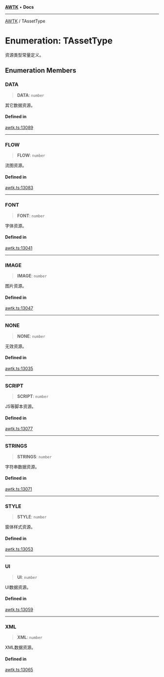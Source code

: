 [**AWTK**](../README.md) • **Docs**

***

[AWTK](../globals.md) / TAssetType

# Enumeration: TAssetType

资源类型常量定义。

## Enumeration Members

### DATA

> **DATA**: `number`

其它数据资源。

#### Defined in

[awtk.ts:13089](https://github.com/zlgopen/awtk-binding/blob/eba643a28b6249e8f99055dcbc6755f195868c97/tools/code_gen/js/output/awtk.ts#L13089)

***

### FLOW

> **FLOW**: `number`

流图资源。

#### Defined in

[awtk.ts:13083](https://github.com/zlgopen/awtk-binding/blob/eba643a28b6249e8f99055dcbc6755f195868c97/tools/code_gen/js/output/awtk.ts#L13083)

***

### FONT

> **FONT**: `number`

字体资源。

#### Defined in

[awtk.ts:13041](https://github.com/zlgopen/awtk-binding/blob/eba643a28b6249e8f99055dcbc6755f195868c97/tools/code_gen/js/output/awtk.ts#L13041)

***

### IMAGE

> **IMAGE**: `number`

图片资源。

#### Defined in

[awtk.ts:13047](https://github.com/zlgopen/awtk-binding/blob/eba643a28b6249e8f99055dcbc6755f195868c97/tools/code_gen/js/output/awtk.ts#L13047)

***

### NONE

> **NONE**: `number`

无效资源。

#### Defined in

[awtk.ts:13035](https://github.com/zlgopen/awtk-binding/blob/eba643a28b6249e8f99055dcbc6755f195868c97/tools/code_gen/js/output/awtk.ts#L13035)

***

### SCRIPT

> **SCRIPT**: `number`

JS等脚本资源。

#### Defined in

[awtk.ts:13077](https://github.com/zlgopen/awtk-binding/blob/eba643a28b6249e8f99055dcbc6755f195868c97/tools/code_gen/js/output/awtk.ts#L13077)

***

### STRINGS

> **STRINGS**: `number`

字符串数据资源。

#### Defined in

[awtk.ts:13071](https://github.com/zlgopen/awtk-binding/blob/eba643a28b6249e8f99055dcbc6755f195868c97/tools/code_gen/js/output/awtk.ts#L13071)

***

### STYLE

> **STYLE**: `number`

窗体样式资源。

#### Defined in

[awtk.ts:13053](https://github.com/zlgopen/awtk-binding/blob/eba643a28b6249e8f99055dcbc6755f195868c97/tools/code_gen/js/output/awtk.ts#L13053)

***

### UI

> **UI**: `number`

UI数据资源。

#### Defined in

[awtk.ts:13059](https://github.com/zlgopen/awtk-binding/blob/eba643a28b6249e8f99055dcbc6755f195868c97/tools/code_gen/js/output/awtk.ts#L13059)

***

### XML

> **XML**: `number`

XML数据资源。

#### Defined in

[awtk.ts:13065](https://github.com/zlgopen/awtk-binding/blob/eba643a28b6249e8f99055dcbc6755f195868c97/tools/code_gen/js/output/awtk.ts#L13065)
